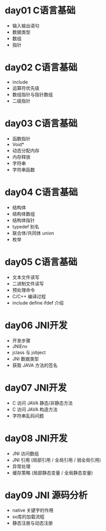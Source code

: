 # day01 C语言基础
- 输入输出语句
- 数据类型
- 数组
- 指针

# day02 C语言基础
- include
- 运算符优先级
- 数组指针与指针数组
- 二级指针

# day03 C语言基础
- 函数指针
- Void*
- 动态分配内存
- 内存释放
- 字符串
- 字符串函数

# day04 C语言基础
- 结构体
- 结构体数组
- 结构体指针
- typedef 别名
- 联合体/共同体 union
- 枚举

# day05 C语言基础
- 文本文件读写
- 二进制文件读写
- 预处理命令
- C/C++ 编译过程
- include define ifdef 介绍

# day06 JNI开发
- 开发步骤
- JNIEnv
- jclass 与 jobject
- JNI 数据类型
- 获取 JAVA 方法的签名

# day07 JNI开发
- C 访问 JAVA 静态/非静态方法
- C 访问 JAVA 构造方法
- 字符串乱码问题

# day08 JNI开发
- JNI 访问数组
- JNI 引用 (局部引用 / 全局引用 / 弱全局引用)
- 异常处理
- 缓存策略 (局部静态变量 / 全局静态变量)

# day09 JNI 源码分析
- native 关键字的作用
- so库的加载流程
- 静态注册与动态注册